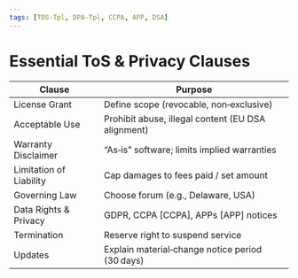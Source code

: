 ```yaml
---
tags: [TOS-Tpl, DPA-Tpl, CCPA, APP, DSA]
---
```

# Essential ToS & Privacy Clauses

| Clause | Purpose |
|--------|---------|
| License Grant | Define scope (revocable, non‑exclusive) |
| Acceptable Use | Prohibit abuse, illegal content (EU DSA alignment) |
| Warranty Disclaimer | “As‑is” software; limits implied warranties |
| Limitation of Liability | Cap damages to fees paid / set amount |
| Governing Law | Choose forum (e.g., Delaware, USA) |
| Data Rights & Privacy | GDPR, CCPA [CCPA], APPs [APP] notices |
| Termination | Reserve right to suspend service |
| Updates | Explain material‑change notice period (30 days) |